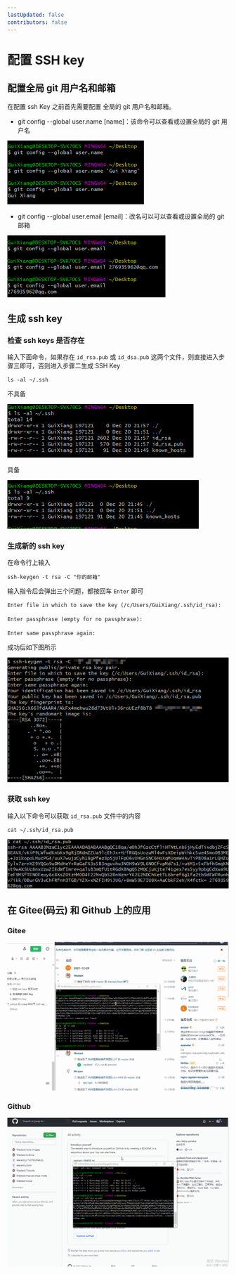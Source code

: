 ```yaml
---
lastUpdated: false
contributors: false
---
```


# 配置 SSH key

## 配置全局 git 用户名和邮箱

在配置 ssh Key 之前首先需要配置 全局的 git 用户名和邮箱。

- git config --global user.name [name]：该命令可以查看或设置全局的 git 用户名

<img src="/image/tools/git/sshkey/gitusername.png" />

- git config --global user.email [email]：改名可以可以查看或设置全局的 git 邮箱

<img src="/image/tools/git/sshkey/gitemail.png" />

## 生成 ssh key

### 检查 ssh keys 是否存在

输入下面命令，如果存在 `id_rsa.pub` 或 `id_dsa.pub` 这两个文件，则直接进入步骤三即可，否则进入步骤二生成 SSH Key

```shell
ls -al ~/.ssh
```

不具备

<img src="/image/tools/git/sshkey/havessh.png" />

具备

<img src="/image/tools/git/sshkey/nothave.png" />

### 生成新的 ssh key

在命令行上输入

```shell
ssh-keygen -t rsa -C "你的邮箱"
```

输入指令后会弹出三个问题，都按回车 `Enter` 即可

```shell
Enter file in which to save the key (/c/Users/GuiXiang/.ssh/id_rsa):

Enter passphrase (empty for no passphrase):

Enter same passphrase again:
```

成功后如下图所示

<img src="/image/tools/git/sshkey/sucess.png" />

### 获取 ssh key

输入以下命令可以获取 `id_rsa.pub` 文件中的内容

```shell
cat ~/.ssh/id_rsa.pub
```

<img src="/image/tools/git/sshkey/getsshkey.png" />

## 在 Gitee(码云) 和 Github 上的应用

### Gitee

<img src="/image/tools/git/sshkey/gitee.gif" />

### Github

<img src="/image/tools/git/sshkey/github.gif" />
